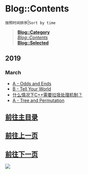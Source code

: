 # Blog::Contents
`按照时间排序`|`Sort by time`
> **[Blog::Category](/blog/category/)**  
> *[Blog::Contents](/blog/contents)*  
> **[Blog::Selected](/blog/)**

## 2019
### March
* [A - Odds and Ends](2019/FfhA71UDvDBdZODf)
* [B - Tell Your World](2019/UQCgKEL42tnaDOe3)
* [什么情况下C++需要垃圾处理机制？](2019/95Mu3U9PDrroP0d6)
* [A - Tree and Permutation](2019/QX4xPUxGRNQfWjoC)
## [前往主目录](contents.html?src=088bLeaIo0GobH93)
## [前往上一页](con-1902.html?src=kgfDJuCOJFFkzXZJ)
## [前往下一页](con-1904.html?src=GDmC7ckwVg4KR5aF)

![](https://ww2.sinaimg.cn/large/005BYqpgly1g01dwo3j72j308c01o080.jpg)

<script async src="//pagead2.googlesyndication.com/pagead/js/adsbygoogle.js"></script> <script> (adsbygoogle = window.adsbygoogle || []).push({ google_ad_client: "ca-pub-4161171709893056", enable_page_level_ads: true }); </script>
<!-- Global site tag (gtag.js) - Google Analytics -->
<script async src="https://www.googletagmanager.com/gtag/js?id=UA-116309064-2"></script>
<script>
  window.dataLayer = window.dataLayer || [];
  function gtag(){dataLayer.push(arguments);}
  gtag('js', new Date());
  gtag('config', 'UA-116309064-2');
</script>
